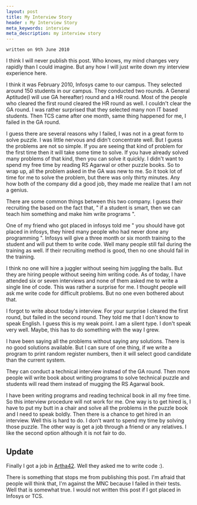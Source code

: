 ```yaml
---
layout: post
title: My Interview Story
header : My Interview Story
meta_keywords: interview
meta_description: my interview story
---
```


`written on 9th June 2010`

I think I will never publish this post. Who knows, my mind changes very
rapidly than I could imagine. But any how I will just write down my
interview experience here.

I think it was February 2010, Infosys came to our campus. They
selected around 150 students in our campus. They conducted two
rounds. A General Aptitude(I will use GA hereafter) round and a HR
round. Most of the people who cleared the first round cleared the HR
round as well. I couldn't clear the GA round. I was rather surprised
that they selected many non IT based students. Then TCS came after one
month, same thing happened for me, I failed in the GA round.

I guess there are several reasons why I failed, I was not in a great
form to solve puzzle. I was little nervous and didn't concentrate
well. But I guess the problems are not so simple. If you are seeing
that kind of problem for the first time then it will take some time to
solve. If you have already solved many problems of that kind, then you
can solve it quickly. I didn't want to spend my free time by reading
RS Agarwal or other puzzle books. So to wrap up, all the problem asked
in the GA was new to me. So it took lot of time for me to solve the
problem, but there was only thirty minutes. Any how both of the
company did a good job, they made me realize that I am not a genius.

There are some common things between this two company. I guess their
recruiting the based on the fact that, " if a student is smart, then
we can teach him something and make him write programs ".

One of my friend who got placed in infosys told me " you should have
got placed in infosys, they hired many people who had never done any
programming ". Infosys will give a three month or six month training
to the student and will put them to write code. Well many people still
fail during the training as well. If their recruiting method is good,
then no one should fail in the training.

I think no one will hire a juggler without seeing him juggling the
balls. But they are hiring people without seeing him writing code. As of
today, I have attended six or seven interviews and none of them asked
me to write a single line of code. This was rather a surprise for
me. I thought people will ask me write code for difficult
problems. But no one even bothered about that.

I forgot to write about today's interview. For your surprise I cleared
the first round, but failed in the second round. They told me that I
don't know to speak English. I guess this is my weak point. I am a
silent type. I don't speak very well. Maybe, this has to do something
with the way I grew.

I have been saying all the problems without saying any
solutions. There is no good solutions available. But I can sure of one
thing, if we write a program to print random register numbers, then it
will select good candidate than the current system.

They can conduct a technical interview instead of the GA round. Then
more people will write book about writing programs to solve
technical puzzle and students will read them instead of mugging the RS
Agarwal book.

I have been writing programs and reading technical book in all my free
time. So this interview procedure will not work for me. One way is to
get hired is, I have to put my butt in a chair and solve all the
problems in the puzzle book and I need to speak boldly.  Then there is
a chance to get hired in an interview. Well this is hard to do. I don't
want to spend my time by solving those puzzle. The other way is get a
job through a friend or any relatives. I like the second option
although it is not fair to do.

Update
------
Finally I got a job in [Artha42](http://www.artha42.com). Well they
asked me to write code :).

There is something that stops me from publishing this post. I'm afraid
that people will think that, I'm against the MNC because I failed in
their tests. Well that is somewhat true. I would not written this post
if I got placed in Infosys or TCS.
